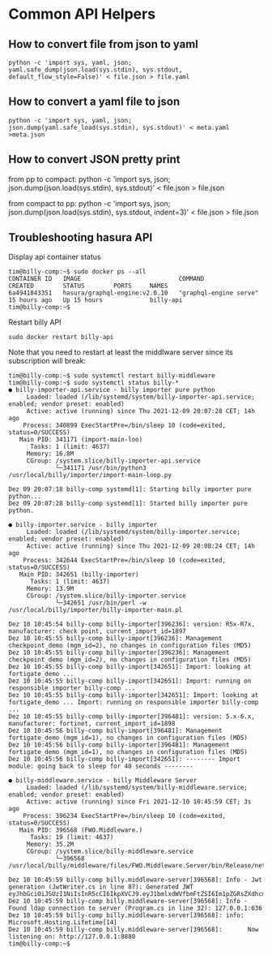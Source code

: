 # Common API Helpers

## How to convert file from json to yaml

    python -c 'import sys, yaml, json; yaml.safe_dump(json.load(sys.stdin), sys.stdout, default_flow_style=False)' < file.json > file.yaml

## How to convert a yaml file to json

    python -c 'import sys, yaml, json; json.dump(yaml.safe_load(sys.stdin), sys.stdout)' < meta.yaml >meta.json

## How to convert JSON pretty print

from pp to compact:
    python -c 'import sys, json; json.dump(json.load(sys.stdin), sys.stdout)' < file.json > file.json

from compact to pp:
    python -c 'import sys, json; json.dump(json.load(sys.stdin), sys.stdout, indent=3)' < file.json > file.json

## Troubleshooting hasura API

Display api container status

    tim@billy-comp:~$ sudo docker ps --all
    CONTAINER ID   IMAGE                           COMMAND                  CREATED        STATUS        PORTS     NAMES
    6a4941843351   hasura/graphql-engine:v2.0.10   "graphql-engine serve"   15 hours ago   Up 15 hours             billy-api
    tim@billy-comp:~$ 

Restart billy API

    sudo docker restart billy-api

Note that you need to restart at least the middlware server since its subscription will break:

```console
tim@billy-comp:~$ sudo systemctl restart billy-middleware
tim@billy-comp:~$ sudo systemctl status billy-*
● billy-importer-api.service - billy importer pure python
     Loaded: loaded (/lib/systemd/system/billy-importer-api.service; enabled; vendor preset: enabled)
     Active: active (running) since Thu 2021-12-09 20:07:28 CET; 14h ago
    Process: 340899 ExecStartPre=/bin/sleep 10 (code=exited, status=0/SUCCESS)
   Main PID: 341171 (import-main-loo)
      Tasks: 1 (limit: 4637)
     Memory: 16.8M
     CGroup: /system.slice/billy-importer-api.service
             └─341171 /usr/bin/python3 /usr/local/billy/importer/import-main-loop.py

Dez 09 20:07:18 billy-comp systemd[1]: Starting billy importer pure python...
Dez 09 20:07:28 billy-comp systemd[1]: Started billy importer pure python.

● billy-importer.service - billy importer
     Loaded: loaded (/lib/systemd/system/billy-importer.service; enabled; vendor preset: enabled)
     Active: active (running) since Thu 2021-12-09 20:08:24 CET; 14h ago
    Process: 342644 ExecStartPre=/bin/sleep 10 (code=exited, status=0/SUCCESS)
   Main PID: 342651 (billy-importer)
      Tasks: 1 (limit: 4637)
     Memory: 13.9M
     CGroup: /system.slice/billy-importer.service
             └─342651 /usr/bin/perl -w /usr/local/billy/importer/billy-importer-main.pl

Dez 10 10:45:54 billy-comp billy-importer[396236]: version: R5x-R7x, manufacturer: check point, current_import_id=1897
Dez 10 10:45:55 billy-comp billy-import[396236]: Management checkpoint_demo (mgm_id=2), no changes in configuration files (MD5)
Dez 10 10:45:55 billy-comp billy-importer[396236]: Management checkpoint_demo (mgm_id=2), no changes in configuration files (MD5)
Dez 10 10:45:55 billy-comp billy-import[342651]: Import: looking at fortigate_demo ...
Dez 10 10:45:55 billy-comp billy-import[342651]: Import: running on responsible importer billy-comp ...
Dez 10 10:45:55 billy-comp billy-importer[342651]: Import: looking at fortigate_demo ... Import: running on responsible importer billy-comp ...
Dez 10 10:45:55 billy-comp billy-importer[396481]: version: 5.x-6.x, manufacturer: fortinet, current_import_id=1898
Dez 10 10:45:56 billy-comp billy-import[396481]: Management fortigate_demo (mgm_id=1), no changes in configuration files (MD5)
Dez 10 10:45:56 billy-comp billy-importer[396481]: Management fortigate_demo (mgm_id=1), no changes in configuration files (MD5)
Dez 10 10:45:56 billy-comp billy-import[342651]: -------- Import module: going back to sleep for 40 seconds --------

● billy-middleware.service - billy Middleware Server
     Loaded: loaded (/lib/systemd/system/billy-middleware.service; enabled; vendor preset: enabled)
     Active: active (running) since Fri 2021-12-10 10:45:59 CET; 3s ago
    Process: 396234 ExecStartPre=/bin/sleep 10 (code=exited, status=0/SUCCESS)
   Main PID: 396568 (FWO.Middleware.)
      Tasks: 19 (limit: 4637)
     Memory: 35.2M
     CGroup: /system.slice/billy-middleware.service
             └─396568 /usr/local/billy/middleware/files/FWO.Middleware.Server/bin/Release/net6.0/FWO.Middleware.Server

Dez 10 10:45:59 billy-comp billy.middleware-server[396568]: Info - Jwt generation (JwtWriter.cs in line 87): Generated JWT eyJhbGciOiJSUzI1NiIsInR5cCI6IkpXVCJ9.eyJ1bmlxdWVfbmFtZSI6Im1pZGRsZXdhcmU>
Dez 10 10:45:59 billy-comp billy.middleware-server[396568]: Info - Found ldap connection to server (Program.cs in line 32): 127.0.0.1:636
Dez 10 10:45:59 billy-comp billy.middleware-server[396568]: info: Microsoft.Hosting.Lifetime[14]
Dez 10 10:45:59 billy-comp billy.middleware-server[396568]:       Now listening on: http://127.0.0.1:8880
tim@billy-comp:~$ 
```